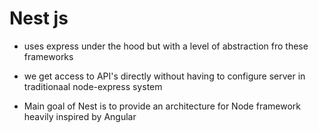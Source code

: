 # Nest js

* uses express under the hood but with a level of abstraction fro these frameworks

* we get access to API's directly without having to configure server in traditionaal node-express system

* Main goal of Nest is to provide an architecture for Node framework heavily inspired by Angular

